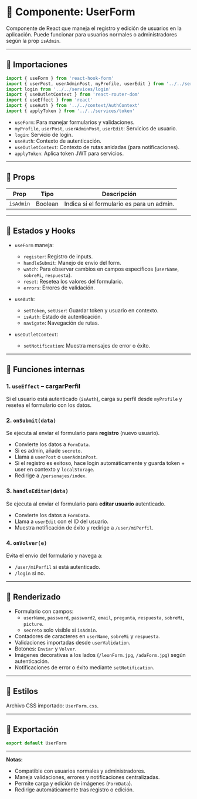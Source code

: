
# 📄 Componente: UserForm

Componente de React que maneja el registro y edición de usuarios en la aplicación. Puede funcionar para usuarios normales o administradores según la prop `isAdmin`.

---

## 🔹 Importaciones

```js
import { useForm } from 'react-hook-form'
import { userPost, userAdminPost, myProfile, userEdit } from '../../services/user'
import login from '../../services/login'
import { useOutletContext } from 'react-router-dom'
import { useEffect } from 'react'
import { useAuth } from '../../context/AuthContext'
import { applyToken } from '../../services/token'
```

- `useForm`: Para manejar formularios y validaciones.
- `myProfile`, `userPost`, `userAdminPost`, `userEdit`: Servicios de usuario.
- `login`: Servicio de login.
- `useAuth`: Contexto de autenticación.
- `useOutletContext`: Contexto de rutas anidadas (para notificaciones).
- `applyToken`: Aplica token JWT para servicios.

---

## 🔹 Props

| Prop       | Tipo    | Descripción                                   |
|------------|--------|-----------------------------------------------|
| `isAdmin`  | Boolean | Indica si el formulario es para un admin.    |

---

## 🔹 Estados y Hooks

- `useForm` maneja:
  - `register`: Registro de inputs.
  - `handleSubmit`: Manejo de envío del form.
  - `watch`: Para observar cambios en campos específicos (`userName`, `sobreMi`, `respuesta`).
  - `reset`: Resetea los valores del formulario.
  - `errors`: Errores de validación.

- `useAuth`:
  - `setToken`, `setUser`: Guardar token y usuario en contexto.
  - `isAuth`: Estado de autenticación.
  - `navigate`: Navegación de rutas.

- `useOutletContext`:
  - `setNotification`: Muestra mensajes de error o éxito.

---

## 🔹 Funciones internas

### 1. `useEffect` – cargarPerfil
Si el usuario está autenticado (`isAuth`), carga su perfil desde `myProfile` y resetea el formulario con los datos.

### 2. `onSubmit(data)`
Se ejecuta al enviar el formulario para **registro** (nuevo usuario).

- Convierte los datos a `FormData`.
- Si es admin, añade `secreto`.
- Llama a `userPost` o `userAdminPost`.
- Si el registro es exitoso, hace login automáticamente y guarda token + user en contexto y `localStorage`.
- Redirige a `/personajes/index`.

### 3. `handleEditar(data)`
Se ejecuta al enviar el formulario para **editar usuario** autenticado.

- Convierte los datos a `FormData`.
- Llama a `userEdit` con el ID del usuario.
- Muestra notificación de éxito y redirige a `/user/miPerfil`.

### 4. `onVolver(e)`
Evita el envío del formulario y navega a:
- `/user/miPerfil` si está autenticado.
- `/login` si no.

---

## 🔹 Renderizado

- Formulario con campos:
  - `userName`, `password`, `password2`, `email`, `pregunta`, `respuesta`, `sobreMi`, `picture`.
  - `secreto` solo visible si `isAdmin`.
- Contadores de caracteres en `userName`, `sobreMi` y `respuesta`.
- Validaciones importadas desde `userValidation`.
- Botones: `Enviar` y `Volver`.
- Imágenes decorativas a los lados (`/leonForm.jpg`, `/adaForm.jpg`) según autenticación.
- Notificaciones de error o éxito mediante `setNotification`.

---

## 🔹 Estilos

Archivo CSS importado: `UserForm.css`.  

---

## 🔹 Exportación

```js
export default UserForm
```

---

**Notas:**
- Compatible con usuarios normales y administradores.
- Maneja validaciones, errores y notificaciones centralizadas.
- Permite carga y edición de imágenes (`FormData`).
- Redirige automáticamente tras registro o edición.
